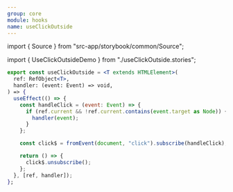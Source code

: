 ```yaml
---
group: core
module: hooks
name: useClickOutside
---
```


import { Source } from "src-app/storybook/common/Source";

import { UseClickOutsideDemo } from "./useClickOutside.stories";

<UseClickOutsideDemo />

```jsx
export const useClickOutside = <T extends HTMLElement>(
  ref: RefObject<T>,
  handler: (event: Event) => void,
) => {
  useEffect(() => {
    const handleClick = (event: Event) => {
      if (ref.current && !ref.current.contains(event.target as Node)) {
        handler(event);
      }
    };

    const click$ = fromEvent(document, "click").subscribe(handleClick);

    return () => {
      click$.unsubscribe();
    };
  }, [ref, handler]);
};
```

<Source path="src-core/hooks/useClickOutside.ts" />
